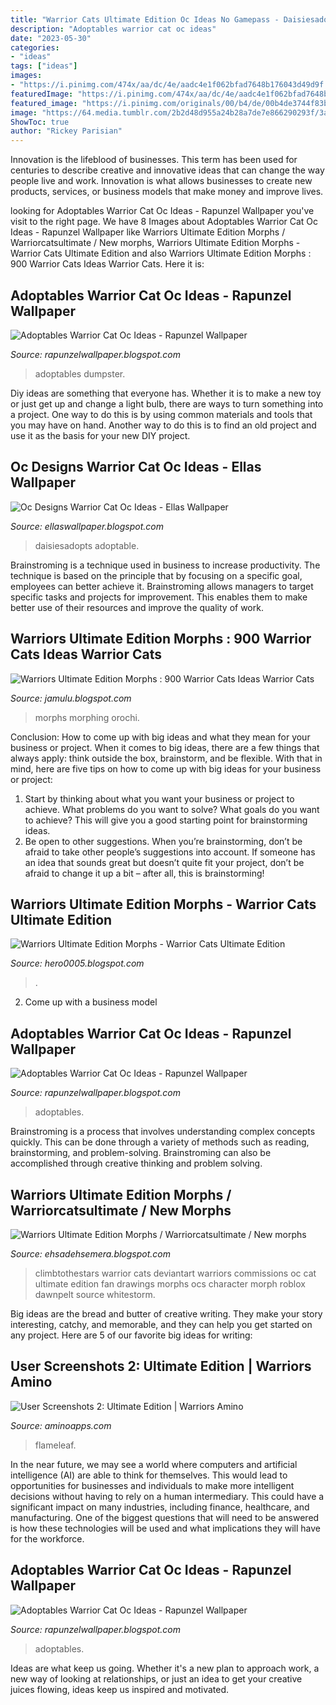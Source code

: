 ```yaml
---
title: "Warrior Cats Ultimate Edition Oc Ideas No Gamepass - Daisiesadopts Adoptable"
description: "Adoptables warrior cat oc ideas"
date: "2023-05-30"
categories:
- "ideas"
tags: ["ideas"]
images:
- "https://i.pinimg.com/474x/aa/dc/4e/aadc4e1f062bfad7648b176043d49d9f.jpg"
featuredImage: "https://i.pinimg.com/474x/aa/dc/4e/aadc4e1f062bfad7648b176043d49d9f.jpg"
featured_image: "https://i.pinimg.com/originals/00/b4/de/00b4de3744f83b1ae0211ad3c5637d4e.png"
image: "https://64.media.tumblr.com/2b2d48d955a24b28a7de7e866290293f/3a660f7b9afb4ff1-08/s1280x1920/b74b3c85e6de96d3ad9e45c79b216e0bb7a376f3.png"
ShowToc: true
author: "Rickey Parisian"
---
```



Innovation is the lifeblood of businesses. This term has been used for centuries to describe creative and innovative ideas that can change the way people live and work. Innovation is what allows businesses to create new products, services, or business models that make money and improve lives.

	

		
looking for Adoptables Warrior Cat Oc Ideas - Rapunzel Wallpaper you've visit to the right page. We have 8 Images about Adoptables Warrior Cat Oc Ideas - Rapunzel Wallpaper like Warriors Ultimate Edition Morphs / Warriorcatsultimate / New morphs, Warriors Ultimate Edition Morphs - Warrior Cats Ultimate Edition and also Warriors Ultimate Edition Morphs : 900 Warrior Cats Ideas Warrior Cats. Here it is:
		
    
## Adoptables Warrior Cat Oc Ideas - Rapunzel Wallpaper

<img loading=lazy src="https://64.media.tumblr.com/2b2d48d955a24b28a7de7e866290293f/3a660f7b9afb4ff1-08/s1280x1920/b74b3c85e6de96d3ad9e45c79b216e0bb7a376f3.png" onerror="this.onerror=null;this.src='https://tse2.mm.bing.net/th?id=OIP.iIHzGiOuKm5D4_ueDn461wHaHa&amp;pid=15.1';" alt="Adoptables Warrior Cat Oc Ideas - Rapunzel Wallpaper">

_Source: rapunzelwallpaper.blogspot.com_

>adoptables dumpster. 

	

Diy ideas are something that everyone has. Whether it is to make a new toy or just get up and change a light bulb, there are ways to turn something into a project. One way to do this is by using common materials and tools that you may have on hand. Another way to do this is to find an old project and use it as the basis for your new DIY project.

    
## Oc Designs Warrior Cat Oc Ideas - Ellas Wallpaper

<img loading=lazy src="https://i.pinimg.com/originals/00/b4/de/00b4de3744f83b1ae0211ad3c5637d4e.png" onerror="this.onerror=null;this.src='https://tse2.mm.bing.net/th?id=OIP.a0XVu3riShEb9Nr91NjUzwHaD1&amp;pid=15.1';" alt="Oc Designs Warrior Cat Oc Ideas - Ellas Wallpaper">

_Source: ellaswallpaper.blogspot.com_

>daisiesadopts adoptable. 

	

Brainstroming is a technique used in business to increase productivity. The technique is based on the principle that by focusing on a specific goal, employees can better achieve it. Brainstroming allows managers to target specific tasks and projects for improvement. This enables them to make better use of their resources and improve the quality of work.

    
## Warriors Ultimate Edition Morphs : 900 Warrior Cats Ideas Warrior Cats

<img loading=lazy src="https://pm1.narvii.com/7360/16230eaf0ece9193cc46911443c8ba870cb0e996r1-735-361v2_00.jpg" onerror="this.onerror=null;this.src='https://tse1.mm.bing.net/th?id=OIP.VSHdiEOdimEmnm-C7AuhdAHaDo&amp;pid=15.1';" alt="Warriors Ultimate Edition Morphs : 900 Warrior Cats Ideas Warrior Cats">

_Source: jamulu.blogspot.com_

>morphs morphing orochi. 

	

Conclusion: How to come up with big ideas and what they mean for your business or project.
When it comes to big ideas, there are a few things that always apply: think outside the box, brainstorm, and be flexible. With that in mind, here are five tips on how to come up with big ideas for your business or project: 
1. Start by thinking about what you want your business or project to achieve. What problems do you want to solve? What goals do you want to achieve? This will give you a good starting point for brainstorming ideas. 
2. Be open to other suggestions. When you’re brainstorming, don’t be afraid to take other people’s suggestions into account. If someone has an idea that sounds great but doesn’t quite fit your project, don’t be afraid to change it up a bit – after all, this is brainstorming! 

    
## Warriors Ultimate Edition Morphs - Warrior Cats Ultimate Edition

<img loading=lazy src="https://www.lulu-berlu.com/upload/image/aliens---neca---xenomorph-warrior--blue---ultimate-edition--p-image-379767-grande.jpg" onerror="this.onerror=null;this.src='https://tse4.mm.bing.net/th?id=OIP.SLEWyAKFLoiwMazdjXNMYAHaNN&amp;pid=15.1';" alt="Warriors Ultimate Edition Morphs - Warrior Cats Ultimate Edition">

_Source: hero0005.blogspot.com_

>. 

	

2. Come up with a business model

    
## Adoptables Warrior Cat Oc Ideas - Rapunzel Wallpaper

<img loading=lazy src="https://www.clipartmax.com/png/middle/262-2629304_warrior-cat-oc-adoptables.png" onerror="this.onerror=null;this.src='https://tse4.mm.bing.net/th?id=OIP.osLVQMvlegXymDsl4vdSegHaLi&amp;pid=15.1';" alt="Adoptables Warrior Cat Oc Ideas - Rapunzel Wallpaper">

_Source: rapunzelwallpaper.blogspot.com_

>adoptables. 

	

Brainstroming is a process that involves understanding complex concepts quickly. This can be done through a variety of methods such as reading, brainstorming, and problem-solving. Brainstroming can also be accomplished through creative thinking and problem solving.

    
## Warriors Ultimate Edition Morphs / Warriorcatsultimate / New Morphs

<img loading=lazy src="https://i.pinimg.com/474x/aa/dc/4e/aadc4e1f062bfad7648b176043d49d9f.jpg" onerror="this.onerror=null;this.src='https://tse4.mm.bing.net/th?id=OIP.YaJC_dPndikx57FTtUkeWQAAAA&amp;pid=15.1';" alt="Warriors Ultimate Edition Morphs / Warriorcatsultimate / New morphs">

_Source: ehsadehsemera.blogspot.com_

>climbtothestars warrior cats deviantart warriors commissions oc cat ultimate edition fan drawings morphs ocs character morph roblox dawnpelt source whitestorm. 

	

Big ideas are the bread and butter of creative writing. They make your story interesting, catchy, and memorable, and they can help you get started on any project. Here are 5 of our favorite big ideas for writing:

    
## User Screenshots 2: Ultimate Edition | Warriors Amino

<img loading=lazy src="https://pm1.narvii.com/7360/96cc4fc87b5d10a86d065eac22effedcd37f0fa8r1-615-354v2_hq.jpg" onerror="this.onerror=null;this.src='https://tse3.mm.bing.net/th?id=OIP.oP0a2Od828CIbLGBL2OFSQHaEQ&amp;pid=15.1';" alt="User Screenshots 2: Ultimate Edition | Warriors Amino">

_Source: aminoapps.com_

>flameleaf. 

	

In the near future, we may see a world where computers and artificial intelligence (AI) are able to think for themselves. This would lead to opportunities for businesses and individuals to make more intelligent decisions without having to rely on a human intermediary. This could have a significant impact on many industries, including finance, healthcare, and manufacturing. One of the biggest questions that will need to be answered is how these technologies will be used and what implications they will have for the workforce.

    
## Adoptables Warrior Cat Oc Ideas - Rapunzel Wallpaper

<img loading=lazy src="https://images-wixmp-ed30a86b8c4ca887773594c2.wixmp.com/f/62bacb20-aedd-462d-a867-88354e869c1d/ddcuf8w-f7c7b64c-ad6e-4ca9-9eee-52efce2af5ad.png/v1/fill/w_1920,h_1520,strp/_closed__warrior_cats_point_adoptables_batch_4_by_spontaneouscoyotes_ddcuf8w-fullview.png?token=eyJ0eXAiOiJKV1QiLCJhbGciOiJIUzI1NiJ9.eyJzdWIiOiJ1cm46YXBwOjdlMGQxODg5ODIyNjQzNzNhNWYwZDQxNWVhMGQyNmUwIiwiaXNzIjoidXJuOmFwcDo3ZTBkMTg4OTgyMjY0MzczYTVmMGQ0MTVlYTBkMjZlMCIsIm9iaiI6W1t7ImhlaWdodCI6Ijw9MTUyMCIsInBhdGgiOiJcL2ZcLzYyYmFjYjIwLWFlZGQtNDYyZC1hODY3LTg4MzU0ZTg2OWMxZFwvZGRjdWY4dy1mN2M3YjY0Yy1hZDZlLTRjYTktOWVlZS01MmVmY2UyYWY1YWQucG5nIiwid2lkdGgiOiI8PTE5MjAifV1dLCJhdWQiOlsidXJuOnNlcnZpY2U6aW1hZ2Uub3BlcmF0aW9ucyJdfQ.qH8tdwrsuUdCUPPDN1qya0yd26mzucr18Dy-Up5RiFc" onerror="this.onerror=null;this.src='https://tse4.mm.bing.net/th?id=OIP.opOzbSaqxOoY38ehdQGmzwHaF3&amp;pid=15.1';" alt="Adoptables Warrior Cat Oc Ideas - Rapunzel Wallpaper">

_Source: rapunzelwallpaper.blogspot.com_

>adoptables. 

	

Ideas are what keep us going. Whether it's a new plan to approach work, a new way of looking at relationships, or just an idea to get your creative juices flowing, ideas keep us inspired and motivated.


